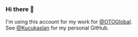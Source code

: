 ### Hi there 👋
I'm using this account for my work for [@OTOGlobal](https://github.com/OTOGlobal).  
See [@Kucukaslan](https://github.com/kucukaslan) for my personal GitHub.
<!--
**kucukaslanoto/kucukaslanoto** is a ✨ _special_ ✨ repository because its `README.md` (this file) appears on your GitHub profile.

Here are some ideas to get you started:

- 🔭 I’m currently working on ...
- 🌱 I’m currently learning ...
- 👯 I’m looking to collaborate on ...
- 🤔 I’m looking for help with ...
- 💬 Ask me about ...
- 📫 How to reach me: ...
- 😄 Pronouns: ...
- ⚡ Fun fact: ...
-->
